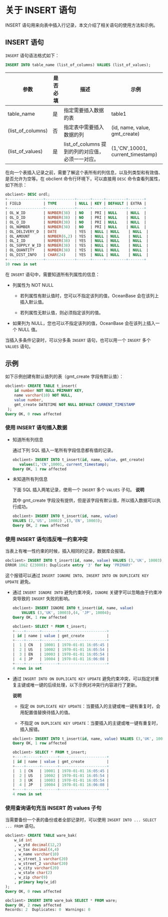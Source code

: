 关于 INSERT 语句 
=================================

INSERT 语句用来向表中插入行记录，本文介绍了相关语句的使用方法和示例。

INSERT 语句 
------------------------------

`INSERT` 语句语法格式如下：

```sql
INSERT INTO table_name (list_of_columns) VALUES (list_of_values);
```



|        参数         | 是否必填 |                描述                |                示例                 |
|-------------------|------|----------------------------------|-----------------------------------|
| table_name        | 是    | 指定需要插入数据的表                       | table1                            |
| (list_of_columns) | 否    | 指定表中需要插入数据的列                     | (id, name, value, gmt_create)     |
| (list_of_values)  | 是    | list_of_columns 提到的列的对应值，必须一一对应。 | (1,'CN',10001, current_timestamp) |



在向一个表插入记录之前，需要了解这个表所有的列信息，以及列类型和有效值、是否允许为空等。在 obclient 命令行环境下，可以直接用 `DESC` 命令查看列属性，如下所示：

```sql
obclient> DESC ordl;
+----------------+-------------+------+-----+---------+-------+
| FIELD          | TYPE        | NULL | KEY | DEFAULT | EXTRA |
+----------------+-------------+------+-----+---------+-------+
| OL_W_ID        | NUMBER(38)  | NO   | PRI | NULL    | NULL  |
| OL_D_ID        | NUMBER(38)  | NO   | PRI | NULL    | NULL  |
| OL_O_ID        | NUMBER(38)  | NO   | PRI | NULL    | NULL  |
| OL_NUMBER      | NUMBER(38)  | NO   | PRI | NULL    | NULL  |
| OL_DELIVERY_D  | DATE        | YES  | NULL | NULL    | NULL  |
| OL_AMOUNT      | NUMBER(6,2) | YES  | NULL | NULL    | NULL  |
| OL_I_ID        | NUMBER(38)  | YES  | NULL | NULL    | NULL  |
| OL_SUPPLY_W_ID | NUMBER(38)  | YES  | NULL | NULL    | NULL  |
| OL_QUANTITY    | NUMBER(38)  | YES  | NULL | NULL    | NULL  |
| OL_DIST_INFO   | CHAR(24)    | YES  | NULL | NULL    | NULL  |
+----------------+-------------+------+-----+---------+-------+
10 rows in set
```



在 `INSERT` 语句中，需要知道所有列属性的信息：

* 列属性为 NOT NULL 

  * 若列属性有默认值时，您可以不指定该列的值，OceanBase 会在该列上插入默认值。

    
  
  * 若列属性无默认值，则必须指定该列的值。

    
  

  

* 如果列为 NULL，您也可以不指定该列的值，OceanBase 会在该列上插入一个 NULL 值。

  




当插入多条件记录时，可以分多条 `INSERT` 语句，也可以用一个 `INSERT` 多个 `VALUES` 语句。

示例 
-----------------------

如下示例创建有默认值列的表（gmt_create 字段有默认值）：

```sql
obclient> CREATE TABLE t_insert(
    id number NOT NULL PRIMARY KEY,
    name varchar(10) NOT NULL, 
    value number,
    gmt_create DATETIME NOT NULL DEFAULT CURRENT_TIMESTAMP
 );
Query OK, 0 rows affected 
```



### 使用 INSERT 语句插入数据 

* 知道所有列信息

  通过下列 SQL 插入一笔所有字段信息都有值的记录。

  ```sql
  obclient> INSERT INTO t_insert(id, name, value, gmt_create)
     values(1,'CN',10001, current_timestamp);
  Query OK, 1 row affected 
  ```

  

* 未知道所有列信息

  下面 SQL 插入两笔记录，使用一个 `INSERT` 多个 `VALUES` 子句。
  **说明**

  其中 gmt_create 字段没有提供，但是该字段有默认值，所以插入数据可以执行成功。

  ```sql
  obclient> INSERT INTO t_insert(id, name, value) 
  VALUES (2,'US', 10002) ,(3,'EN', 10003);
  Query OK, 2 rows affected
  ```

  




### 使用 INSERT 语句违反唯一约束冲突 

当表上有唯一性约束的时候，插入相同的记录，数据库会报错。

```sql
obclient> INSERT INTO t_insert(id, name, value) VALUES (3,'UK', 10003),(4, 'JP', 10004);
ERROR 1062 (23000): Duplicate entry '3' for key 'PRIMARY'
```



这个报错可以通过 `INSERT IGNORE INTO`、`INSERT INTO ON DUPLICATE KEY UPDATE` 避免。

* 通过 `INSERT IGNORE INTO` 避免约束冲突，`IGNORE` 关键字可以忽略由于约束冲突导致的 `INSERT` 失败的影响。

  ```sql
  obclient> INSERT IGNORE INTO t_insert(id, name, value) 
      VALUES (3,'UK', 10003),(4, 'JP', 10004);
  Query OK, 1 row affected 
  
  obclient> SELECT * FROM t_insert;
  +----+------+-------+---------------------+
  | id | name | value | gmt_create          |
  +----+------+-------+---------------------+
  |  1 | CN   | 10001 | 1970-01-01 16:05:45 |
  |  2 | US   | 10002 | 1970-01-01 16:05:54 |
  |  3 | EN   | 10003 | 1970-01-01 16:05:54 |
  |  4 | JP   | 10004 | 1970-01-01 16:06:08 |
  +----+------+-------+---------------------+
  4 rows in set 
  ```

  

* 通过 `INSERT INTO ON DUPLICATE KEY UPDATE` 避免约束冲突，可以指定对重复主键或唯一键的后续处理，以下示例对冲突行内容进行了更新。

  **说明**

  
  * 指定 `ON DUPLICATE KEY UPDATE`：当要插入的主键或唯一键有重复时，会用配置值替换待插入的值。

    
  
  * 不指定 `ON DUPLICATE KEY UPDATE`：当要插入的主键或唯一键有重复时，插入报错。

    
  

  

  ```sql
  obclient> INSERT INTO t_insert(id, name, value) VALUES (3,'UK', 10003),(4, 'JP', 10004) ON DUPLICATE KEY UPDATE name=VALUES(name);
  Query OK, 1 row affected 
  
  obclient> SELECT * FROM t_insert;
  +----+------+-------+---------------------+
  | id | name | value | gmt_create          |
  +----+------+-------+---------------------+
  |  1 | CN   | 10001 | 1970-01-01 16:05:45 |
  |  2 | US   | 10002 | 1970-01-01 16:05:54 |
  |  3 | UK   | 10003 | 1970-01-01 16:05:54 |
  |  4 | JP   | 10004 | 1970-01-01 16:06:08 |
  +----+------+-------+---------------------+
  4 rows in set
  ```

  




### 使用查询语句充当 INSERT 的 values 子句 

当需要备份一个表的备份或者全部记录时，可以使用 `INSERT INTO ... SELECT ... FROM` 语句。

```sql
obclient> CREATE TABLE ware_bak(
    w_id int
    , w_ytd decimal(12,2)
    , w_tax decimal(4,4)
    , w_name varchar(10)
    , w_street_1 varchar(20)
    , w_street_2 varchar(20)
    , w_city varchar(20)
    , w_state char(2)
    , w_zip char(9)
    , primary key(w_id)
);
Query OK, 0 rows affected 

obclient> INSERT INTO ware_bak SELECT * FROM ware;
Query OK, 2 rows affected 
Records: 2  Duplicates: 0  Warnings: 0
```


